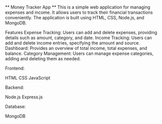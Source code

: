 ** Money Tracker App **
This is a simple web application for managing expenses and income. It allows users to track their financial transactions conveniently. The application is built using HTML, CSS, Node.js, and MongoDB.

Features
Expense Tracking: Users can add and delete expenses, providing details such as amount, category, and date.
Income Tracking: Users can add and delete income entries, specifying the amount and source.
Dashboard: Provides an overview of total income, total expenses, and balance.
Category Management: Users can manage expense categories, adding and deleting them as needed.

Frontend:

HTML
CSS
JavaScript

Backend:

Node.js
Express.js

Database:

MongoDB
